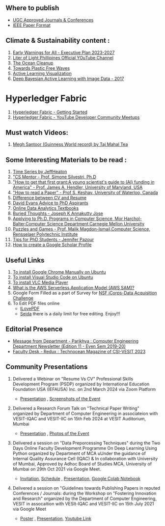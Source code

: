 ## Where to publish
* [UGC Approved Journals & Conferences](https://docs.google.com/document/d/1soWFIrzlJ64y6tLyBYGB2li8_xF0MRR2VMB6WwrwsWw/edit?usp=sharing)
* [IEEE Paper Format](https://www.coep.org.in/page_assets/491/IEEE_Template_4.pdf)

## Climate & Sustainability content :
1. [Early Warnings for All - Executive Plan 2023-2027](https://library.wmo.int/viewer/58209/download?file=Executive_Action_Plan_en.pdf&type=pdf&navigator=1)
2. [Liter of Light Phillipines Official YOuTube Channel](https://www.youtube.com/@literoflightofficial)
3. [The Ocean Cleanup](https://theoceancleanup.com/rivers/)
4. [Towards Plastic Free Waves](https://www.norad.no/en/front/about-norad/news/2024/towards-plastic-free-waves/)
5. [Active Learning Visualization](https://patel-zeel.github.io/active-learning-visualization/)
6. [Deep Bayesian Active Learning with Image Data - 2017](https://arxiv.org/pdf/1703.02910)

# Hyperledger Fabric 
1. [Hyperledger Fabric - Getting Started](https://hyperledger-fabric.readthedocs.io/en/latest/getting_started.html)
2. [Hyperledger Fabric - YouTube Developer Community Meetups](https://www.youtube.com/watch?v=vXYTqKMb5zs&list=PL0MZ85B_96CH7wvtrRzV7SvtRY0sI0DEg&index=10)

## Must watch Videos:
1. [Megh Santoor (Guinness World record) by Taj Mahal Tea](https://www.youtube.com/watch?v=oZoBuDsb7vA)

## Some Interesting Materials to be read :
1. [Time Series by JeffHeaton](https://colab.research.google.com/github/jeffheaton/app_deep_learning/blob/main/t81_558_class_10_2_lstm.ipynb)
2. ["CS Mentor - Prof. Simone Silvestri, Ph.D ](https://www.youtube.com/watch?v=rEuz_gEZawU&list=PLyJx5RLA-SrH8duKG1ej0HmNL990X1zbw&index=4)
3. ["How to get that first grant:A young scientist's guide to (AI) funding in America" - Prof. James A. Hendler, University of Maryland, USA](https://www.cs.rpi.edu/~hendler/funding-talk/sld001.htm)
4. ["How to read a Paper" - Prof S. Keshav, University of Waterloo, Canada](http://ccr.sigcomm.org/online/files/p83-keshavA.pdf)
5. [Difference between CV and Resume](https://zety.com/blog/cv-vs-resume-difference)
6. [David Evans Advice to PhD Aspirants](https://www.cs.virginia.edu/~evans/advice/)
7. [Online Data Analytics Textbooks](https://github.com/xinwf/Study-Materials)
8. [Buried Thoughts - Joseph K Annakutty Jose](https://dcbookstore.com/books/buried-thoughts-one-life-many-stories)
9. [Applying to Ph.D. Programs in Computer Science, Mor Harchol-Balter,Computer Science Department,Carnegie Mellon University](https://www.cs.cmu.edu/~harchol/gradschooltalk.pdf)
10. [Puzzles and Games - Prof. Malik Magdon-Ismail,Computer Science, Rensselaer Polytechnic Institute](https://www.cs.rpi.edu/~magdon/)
11. [Tips for PhD Students - Jennifer Pazour](https://jenpazour.wordpress.com/resources/phd-students/)
12. [How to create a Google Scholar Profile](https://libraries.ou.edu/impact-challenge-chapter/create-google-scholar-profile)
   
## Useful Links
1. [To install Google Chrome Manually on Ubuntu](https://itsfoss.com/install-chrome-ubuntu/)
2. [To install Visual Studio Code on Ubuntu](https://www.golinuxcloud.com/install-visual-studio-code-ubuntu-22/#2_Using_the_deb_Package_to_Install_Visual_Studio_Code)
3. [To install VLC Media Player](https://linuxhint.com/install-vlc-media-player-ubuntu22-04/)
4. [What is the AWS Serverless Application Model (AWS SAM)?](https://docs.aws.amazon.com/serverless-application-model/latest/developerguide/what-is-sam.html)
5. Google Form Filled as a part of Survey for [NSF iCorps-Data Acquisition Challenge](https://docs.google.com/forms/u/1/d/e/1FAIpQLSex4sYXlvfNxRGm_7g9FqEaPCC63BikpA8oTSOZZmy7Ybs4eQ/formResponse?pli=1&edit2=2_ABaOnud3z8WiW38nR-kFq7SkM-RhcZ58scGX_VXXyu4jBvOzAxiOyNioPSQUUTIInwVSrEA)
6. To Edit PDF files online
   - [ILovePDF](https://www.ilovepdf.com/)
   - [Sejda](https://www.sejda.com/pdf-editor) there is a daily limit for free editing. Enjoy!!!

## Editorial Presence
* [Message from Department - Parikhya : Computer Engineering Department Newsletter (Edition 11 - Even Sem 2019-20)](https://github.com/LifnaJos/useful_materials_links/blob/main/Parikhya_Ed-11_2019-20_Even_Sem.pdf)
* [Faculty Desk - Redux : Technocean Magazine of CSI-VESIT 2023](https://redux-magazines.vercel.app/redux2023.html)

## Community Presentations
1. Delivered a Webinar on "Resume Vs CV" Professional Skills Development Program (PSDP) organized by International Education Foundation USA (IEFAUSA) Inc. on 2nd March 2024 via Zoom Platform
   - [Presentation](https://github.com/LifnaJos/useful_materials_links/blob/main/Resume%20Vs%20CV.pdf) , [Screenshots of the Event](https://github.com/LifnaJos/useful_materials_links/blob/main/Screenshot%20from%202024-03-02%2009-52-29.pdf)

2. Delivered a Research Forum Talk on "Technical Paper Writing" organized by Department of Computer Engineering in associateion with VESIT-IQAC and VESIT-IIC on 15th Feb 2024 at VESIT Auditorium, Mumbai
   - [Presentation](https://github.com/LifnaJos/useful_materials_links/blob/main/Technical%20Paper%20Writing%20Research%20Forum%2015%20Feb%202024%20(Final).pdf) , [Photos of the Event](https://github.com/LifnaJos/useful_materials_links/blob/main/WhatsApp%20Image%202024-03-02%20at%2020.58.35.pdf)
3. Delivered a session on "Data Preporcessing Techniques" during the Two Days Online Faculty Development Programme On Deep Learning Using Python organized by Department of MCA uUnder the guidance of Internal Quality Assurance Cell (IQAC) & In collaboration with University of Mumbai, Approved by Adhoc Board of Studies MCA, University of Mumbai on 29th Oct 2021 via Google Meet.
   - [Invitation](https://github.com/LifnaJos/useful_materials_links/blob/main/DeepLearningLab_FDP.pdf), [Schedule](https://github.com/LifnaJos/useful_materials_links/blob/main/Schedul%20_FDP%20on%20DL%20Using%20Python.pdf) , [Presentation](https://github.com/LifnaJos/useful_materials_links/blob/main/Data_Preprocessing_Techniques_DL_Lab.pdf), [Google Colab Notebook](https://github.com/LifnaJos/useful_materials_links/blob/main/Data_Preprocessing_techniques.ipynb)
4. Delivered a session on "Guidelines towards Publishing Papers in reputed Conferences / Journals: during the Workshop on "Fostering Innovation and Research" organized by the Department of Computer Engineering, VESIT in assocaition with VESIt-IQAC and VESIT-IIC on 15th July 2021 via Google Meet
   - [Poster](https://github.com/LifnaJos/useful_materials_links/blob/main/Poster_15_07_2021.pdf) , [Presentation](https://github.com/LifnaJos/useful_materials_links/blob/main/Workshop%20on%20Fostering%20Innovation%20%26%20Research%20(15th%20July%202021).pdf), [Youtube Link](https://youtu.be/fqbChGmdHao)
